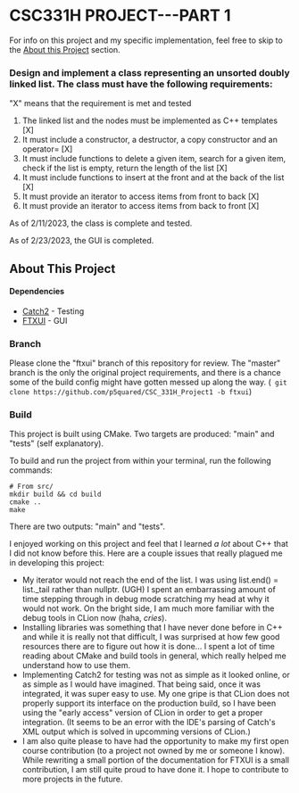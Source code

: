 # CSC331H PROJECT---PART 1
For info on this project and my specific implementation, feel free to skip to the
[About this Project](#about-this-project) section.

### Design and implement a class representing  an unsorted doubly linked list. The class must have the following requirements:

"X" means that the requirement is met and tested
1.	The linked list and the nodes must be implemented as  C++ templates [X]
2.	It must include a constructor, a destructor, a copy constructor and an operator= [X]
3.	It must include functions to delete a given item, search for a given item, check if the list is empty, return the length of the list [X]
4.	It must include functions to insert at the front and at the back of the list [X]
5.	It must provide an iterator to access items from front to back [X]
6.	It must provide an iterator to access items from back to front [X]

As of 2/11/2023, the class is complete and tested.

As of  2/23/2023, the GUI is completed.



## About This Project
#### Dependencies
* [Catch2](https://github.com/catchorg/Catch2) - Testing
* [FTXUI](https://github.com/ArthurSonzogni/FTXU) - GUI

### Branch
Please clone the "ftxui" branch of this repository for review. The "master" branch is the only the original
project requirements, and there is a chance some of the build config might have gotten messed up along the way. (`
git clone https://github.com/p5quared/CSC_331H_Project1 -b ftxui`)

### Build
This project is built using CMake. Two targets are produced: "main" and "tests" (self explanatory). 

To build and run the project from within your terminal, run the following commands:
```
# From src/
mkdir build && cd build
cmake ..
make
```
There are two outputs: "main" and "tests".

I enjoyed working on this project and feel that I learned *a lot* about C++ that I did not know before this.
Here are a couple issues that really plagued me in developing this project:
* My iterator would not reach the end of the list. I was using list.end() = list._tail rather than nullptr. (UGH)
  I spent an embarrassing amount of time stepping through in debug mode scratching my head at why it would not work.
  On the bright side, I am much more familiar with the debug tools in CLion now (haha, *cries*).
* Installing libraries was something that I have never done before in C++ and while it is really not that difficult,
  I was surprised at how few good resources there are to figure out how it is done... I spent a lot of time reading about
  CMake and build tools in general, which really helped me understand how to use them.
* Implementing Catch2 for testing was not as simple as it looked online, or as simple as I would have imagined.
  That being said, once it was integrated, it was super easy to use. My one gripe is that CLion does not properly
  support its interface on the production build, so I have been using the "early access" version of CLion in order
  to get a proper integration. (It seems to be an error with the IDE's parsing of Catch's XML output which is solved in upcomming versions of CLion.)
* I am also quite please to have had the opportunity to make my first open course contribution (to a project not owned
  by me or someone I know). While rewriting a small portion of the documentation for FTXUI is a small contribution, 
  I am still quite proud to have done it. I hope to contribute to more projects in the future.
